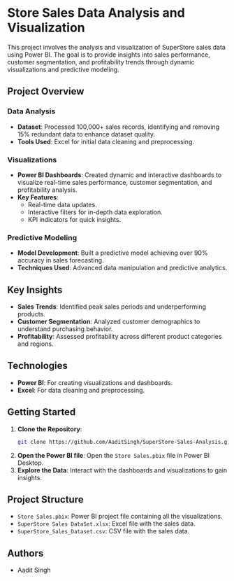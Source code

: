 # Store Sales Data Analysis and Visualization

This project involves the analysis and visualization of SuperStore sales data using Power BI. The goal is to provide insights into sales performance, customer segmentation, and profitability trends through dynamic visualizations and predictive modeling.

## Project Overview

### Data Analysis
- **Dataset**: Processed 100,000+ sales records, identifying and removing 15% redundant data to enhance dataset quality.
- **Tools Used**: Excel for initial data cleaning and preprocessing.

### Visualizations
- **Power BI Dashboards**: Created dynamic and interactive dashboards to visualize real-time sales performance, customer segmentation, and profitability analysis.
- **Key Features**:
  - Real-time data updates.
  - Interactive filters for in-depth data exploration.
  - KPI indicators for quick insights.

### Predictive Modeling
- **Model Development**: Built a predictive model achieving over 90% accuracy in sales forecasting.
- **Techniques Used**: Advanced data manipulation and predictive analytics.

## Key Insights
- **Sales Trends**: Identified peak sales periods and underperforming products.
- **Customer Segmentation**: Analyzed customer demographics to understand purchasing behavior.
- **Profitability**: Assessed profitability across different product categories and regions.

## Technologies
- **Power BI**: For creating visualizations and dashboards.
- **Excel**: For data cleaning and preprocessing.

## Getting Started
1. **Clone the Repository**:
   ```sh
   git clone https://github.com/AaditSingh/SuperStore-Sales-Analysis.git
   ```
2. **Open the Power BI file**: Open the `Store Sales.pbix` file in Power BI Desktop.
3. **Explore the Data**: Interact with the dashboards and visualizations to gain insights.

## Project Structure
- `Store Sales.pbix`: Power BI project file containing all the visualizations.
- `SuperStore Sales DataSet.xlsx`: Excel file with the sales data.
- `SuperStore_Sales_Dataset.csv`: CSV file with the sales data.

## Authors
- Aadit Singh

